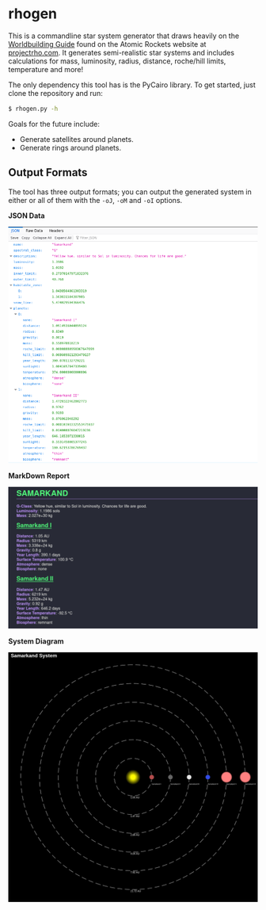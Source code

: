 # rhogen

This is a commandline star system generator that draws heavily on the [Worldbuilding Guide](http://www.projectrho.com/public_html/rocket/worldbuilding.php) found on the Atomic Rockets website at [projectrho.com](http://www.projectrho.com/public_html/rocket/). It generates semi-realistic star systems and includes calculations for mass, luminosity, radius, distance, roche/hill limits, temperature and more!

The only dependency this tool has is the PyCairo library. To get started, just clone the repository and run:

```sh
$ rhogen.py -h
```

Goals for the future include:

- Generate satellites around planets.
- Generate rings around planets.

## Output Formats

The tool has three output formats; you can output the generated system in either or all of them with the `-oJ`, `-oM` and `-oI` options.

**JSON Data**

![JSON output screenshot](img/json.png)

**MarkDown Report**

![MarkDown output screenshot](img/markdown.png)

**System Diagram**

![diagram output screenshot](img/map.png)
